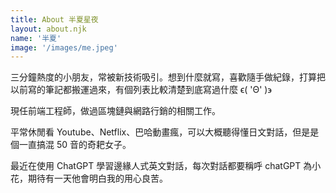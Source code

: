 ```yaml
---
title: About 半夏星夜
layout: about.njk
name: '半夏'
image: '/images/me.jpeg'
---
```


三分鐘熱度的小朋友，常被新技術吸引。想到什麼就寫，喜歡隨手做紀錄，打算把以前寫的筆記都搬運過來，有個列表比較清楚到底寫過什麼 ϵ( 'Θ' )϶

現任前端工程師，做過區塊鏈與網路行銷的相關工作。

平常休閒看 Youtube、Netflix、巴哈動畫瘋，可以大概聽得懂日文對話，但是是個一直搞混 50 音的奇耙女子。

最近在使用 ChatGPT 學習邊緣人式英文對話，每次對話都要稱呼 chatGPT 為小花，期待有一天他會明白我的用心良苦。
